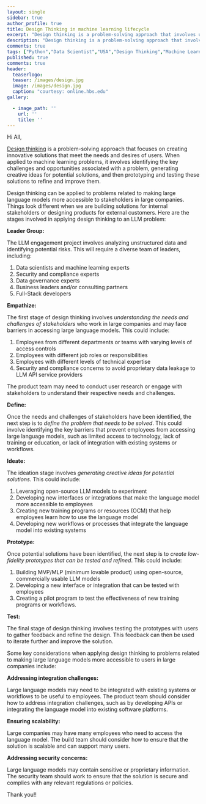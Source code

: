 ```yaml
---
layout: single
sidebar: true
author_profile: true
title: Design Thinking in machine learning lifecycle
excerpt: "Design thinking is a problem-solving approach that involves understanding the needs and desires of users, generating creative ideas, and prototyping and testing potential solutions."
description: "Design thinking is a problem-solving approach that involves understanding the needs and desires of users, generating creative ideas, and prototyping and testing potential solutions."
comments: true
tags: ["Python","Data Scientist","USA","Design Thinking","Machine Learning","ML System Design"]
published: true
comments: true
header:
  teaserlogo:
  teaser: /images/design.jpg
  image: /images/design.jpg
  caption: "courtesy: online.hbs.edu"
gallery:

  - image_path: ''
    url: ''
    title: ''
---
```


Hi All,

[Design thinking](https://www.mckinsey.com/featured-insights/mckinsey-explainers/what-is-design-thinking) is a problem-solving approach that focuses on creating innovative solutions that meet the needs and desires of users. When applied to machine learning problems, it involves identifying the key challenges and opportunities associated with a problem, generating creative ideas for potential solutions, and then prototyping and testing these solutions to refine and improve them.

Design thinking can be applied to problems related to making large language models more accessible to stakeholders in large companies. Things look different when we are building solutions for internal stakeholders or designing products for external customers. Here are the stages involved in applying design thinking to an LLM problem:


**Leader Group:**

The LLM engagement project involves analyzing unstructured data and identifying potential risks. This will require a diverse team of leaders, including:

1. Data scientists and machine learning experts
2. Security and compliance experts
3. Data governance experts
4. Business leaders and/or consulting partners
5. Full-Stack developers

**Empathize:**

The first stage of design thinking involves *understanding the needs and challenges of stakeholders* who work in large companies and may face barriers in accessing large language models. 
This could include:
1. Employees from different departments or teams with varying levels of access controls
2. Employees with different job roles or responsibilities
3. Employees with different levels of technical expertise 
4. Security and compliance concerns to avoid proprietary data leakage to LLM API service providers

The product team may need to conduct user research or engage with stakeholders to understand their respective needs and challenges.

**Define:**

Once the needs and challenges of stakeholders have been identified, the next step is to *define the problem that needs to be solved*. This could involve identifying the key barriers that prevent employees from accessing large language models, such as limited access to technology, lack of training or education, or lack of integration with existing systems or workflows.

**Ideate:**

The ideation stage involves *generating creative ideas for potential solutions*. This could include:
1. Leveraging open-source LLM models to experiment
2. Developing new interfaces or integrations that make the language model more accessible to employees
3. Creating new training programs or resources (OCM) that help employees learn how to use the language model
4. Developing new workflows or processes that integrate the language model into existing systems

**Prototype:**

Once potential solutions have been identified, the next step is to *create low-fidelity prototypes that can be tested and refined*. This could include:
1. Building MVP/MLP (minimum lovable product) using open-source, commercially usable LLM models
2. Developing a new interface or integration that can be tested with employees
3. Creating a pilot program to test the effectiveness of new training programs or workflows.

**Test:**

The final stage of design thinking involves testing the prototypes with users to gather feedback and refine the design. This feedback can then be used to iterate further and improve the solution.

Some key considerations when applying design thinking to problems related to making large language models more accessible to users in large companies include:

**Addressing integration challenges:**

Large language models may need to be integrated with existing systems or workflows to be useful to employees. The product team should consider how to address integration challenges, such as by developing APIs or integrating the language model into existing software platforms.

**Ensuring scalability:**

Large companies may have many employees who need to access the language model. The build team should consider how to ensure that the solution is scalable and can support many users.

**Addressing security concerns:**

Large language models may contain sensitive or proprietary information. The security team should work to ensure that the solution is secure and complies with any relevant regulations or policies.

Thank you!!

